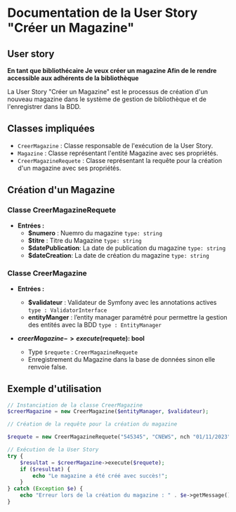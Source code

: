# Documentation de la User Story "Créer un Magazine"

## User story
**En tant que bibliothécaire
Je veux créer un magazine
Afin de le rendre accessible aux adhérents de la bibliothèque**

La User Story "Créer un Magazine" est le processus de création d'un nouveau magazine dans le système de gestion de
bibliothèque et de l'enregistrer dans la BDD.


## Classes impliquées

- `CreerMagazine` : Classe responsable de l'exécution de la User Story.
- `Magazine` : Classe représentant l'entité Magazine avec ses propriétés.
- `CreerMagazineRequete` : Classe représentant la requête pour la création d'un magazine avec ses propriétés.

## Création d'un Magazine

### Classe CreerMagazineRequete

- **Entrées :**
  - **$numero** : Nuemro du magazine  `type: string`
  - **$titre** : Titre du Magazine `type: string`
  - **$datePublication**: La date de publication du magazine `type: string`
  - **$dateCreation**: La date de création du magazine `type: string`


### Classe CreerMagazine

- **Entrées :**
  - **$validateur** : Validateur de Symfony avec les annotations actives  `type : ValidatorInterface`
  - **entityManger** : l’entity manager paramétré pour permettre la gestion des entités avec la BDD  `type : EntityManager`

- **$creerMagazine->execute($requete): bool**
  - Type `$requete` : `CreerMagazineRequete`
  - Enregistrement du Magazine dans la base de données sinon elle renvoie false.

## Exemple d'utilisation

```php
// Instanciation de la classe CreerMagazine
$creerMagazine = new CreerMagazine($entityManager, $validateur);

// Création de la requête pour la création du magazine

$requete = new CreerMagazineRequete("545345", "CNEWS", nch "01/11/2023", "31/10/2023");

// Exécution de la User Story
try {
    $resultat = $creerMagazine->execute($requete);
    if ($resultat) {
        echo "Le magazine a été créé avec succès!";
    }
} catch (Exception $e) {
    echo "Erreur lors de la création du magazine : " . $e->getMessage();
}
